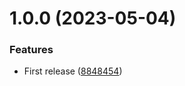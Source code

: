 # 1.0.0 (2023-05-04)


### Features

* First release ([8848454](https://github.com/hanneskuettner/directus-extension-group-tabs-interface/commit/8848454dfb040ab2f221b41963b9c6b9fb95610e))
